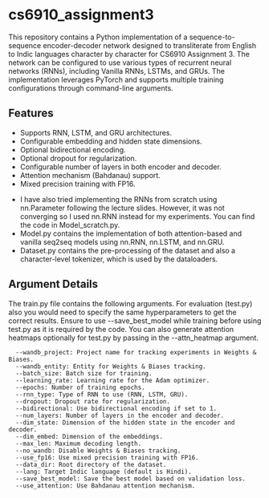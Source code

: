 # cs6910_assignment3

This repository contains a Python implementation of a sequence-to-sequence encoder-decoder network designed to transliterate from English to Indic languages character by character for CS6910 Assignment 3. The network can be configured to use various types of recurrent neural networks (RNNs), including Vanilla RNNs, LSTMs, and GRUs. The implementation leverages PyTorch and supports multiple training configurations through command-line arguments.

## Features

* Supports RNN, LSTM, and GRU architectures.
* Configurable embedding and hidden state dimensions.
* Optional bidirectional encoding.
* Optional dropout for regularization.
* Configurable number of layers in both encoder and decoder.
* Attention mechanism (Bahdanau) support.
* Mixed precision training with FP16.
- I have also tried implementing the RNNs from scratch using nn.Parameter following the lecture slides. However, it was not converging so I used nn.RNN instead for my experiments. You can find the code in Model_scratch.py.
- Model.py contains the implementation of both attention-based and vanilla seq2seq models using nn.RNN, nn.LSTM, and nn.GRU.
- Dataset.py contains the pre-processing of the dataset and also a character-level tokenizer, which is used by the dataloaders.

## Argument Details
The train.py file contains the following arguments. For evaluation (test.py) also you would need to specify the same hyperparameters to get the correct results. Ensure to use --save_best_model while training before using test.py as it is required by the code. You can also generate attention heatmaps optionally for test.py by passing in the --attn_heatmap argument.
  ```
    --wandb_project: Project name for tracking experiments in Weights & Biases.
    --wandb_entity: Entity for Weights & Biases tracking.
    --batch_size: Batch size for training.
    --learning_rate: Learning rate for the Adam optimizer.
    --epochs: Number of training epochs.
    --rnn_type: Type of RNN to use (RNN, LSTM, GRU).
    --dropout: Dropout rate for regularization.
    --bidirectional: Use bidirectional encoding if set to 1.
    --num_layers: Number of layers in the encoder and decoder.
    --dim_state: Dimension of the hidden state in the encoder and decoder.
    --dim_embed: Dimension of the embeddings.
    --max_len: Maximum decoding length.
    --no_wandb: Disable Weights & Biases tracking.
    --use_fp16: Use mixed precision training with FP16.
    --data_dir: Root directory of the dataset.
    --lang: Target Indic language (default is Hindi).
    --save_best_model: Save the best model based on validation loss.
    --use_attention: Use Bahdanau attention mechanism.
  ```
